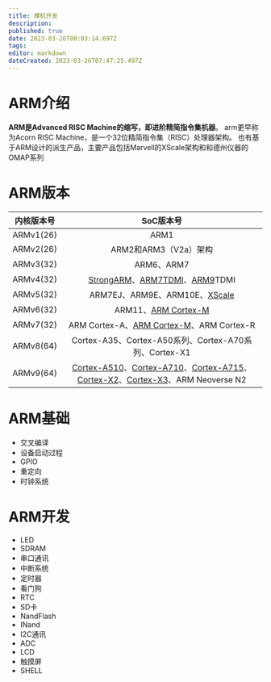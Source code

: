 ```yaml
---
title: 裸机开发
description: 
published: true
date: 2023-03-26T08:03:14.697Z
tags: 
editor: markdown
dateCreated: 2023-03-26T07:47:25.497Z
---
```


# ARM介绍
**ARM是Advanced RISC Machine的缩写，即进阶精简指令集机器**。 arm更早称为Acorn RISC Machine，是一个32位精简指令集（RISC）处理器架构。 也有基于ARM设计的派生产品，主要产品包括Marvell的XScale架构和和德州仪器的OMAP系列

# ARM版本

| 内核版本号 |                          SoC版本号                           |
| :--------: | :----------------------------------------------------------: |
| ARMv1(26)  |                             ARM1                             |
| ARMv2(26)  |                    ARM2和ARM3（V2a）架构                     |
| ARMv3(32)  |                          ARM6、ARM7                          |
| ARMv4(32)  | [StrongARM](https://www.wikiwand.com/zh-cn/StrongARM)、[ARM7TDMI](https://www.wikiwand.com/zh-cn/ARM7TDMI)、[ARM9](https://www.wikiwand.com/zh-cn/ARM9)TDMI |
| ARMv5(32)  | ARM7EJ、ARM9E、ARM10E、[XScale](https://www.wikiwand.com/zh-cn/XScale) |
| ARMv6(32)  | ARM11、[ARM Cortex-M](https://www.wikiwand.com/zh-cn/ARM_Cortex-M) |
| ARMv7(32)  | ARM Cortex-A、[ARM Cortex-M](https://www.wikiwand.com/zh-cn/ARM_Cortex-M)、ARM Cortex-R |
| ARMv8(64)  |    Cortex-A35、Cortex-A50系列、Cortex-A70系列、Cortex-X1     |
|  ARMv9(64)   | [Cortex-A510](https://www.wikiwand.com/zh-cn/ARM_Cortex-A510)、[Cortex-A710](https://www.wikiwand.com/zh-cn/ARM_Cortex-A710)、[Cortex-A715](https://www.wikiwand.com/zh-cn/ARM_Cortex-A715)、[Cortex-X2](https://www.wikiwand.com/zh-cn/ARM_Cortex-X2)、[Cortex-X3](https://www.wikiwand.com/zh-cn/ARM_Cortex-X3)、ARM Neoverse N2 |


# ARM基础
- 交叉编译
- 设备启动过程
- GPIO
- 重定向
- 时钟系统

# ARM开发
- LED
- SDRAM
- 串口通讯
- 中断系统
- 定时器
- 看门狗
- RTC
- SD卡
- NandFlash
- INand
- I2C通讯
- ADC
- LCD
- 触摸屏
- SHELL